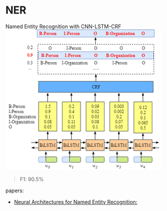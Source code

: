# NER
Named Entity Recognition with CNN-LSTM-CRF 
![](imgs/lstm_crf.png)

> F1: 90.5%

papers:
+ [Neural Architectures for Named Entity Recognition:](https://arxiv.org/abs/1603.01360)
